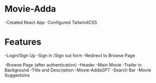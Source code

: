 # Movie-Adda

-Created React App
-Configured TailwindCSS

# Features

-Login/Sign Up
-Sign in /Sign out form
-Redirect to Browse Page

-Browse Page (after authentication)
-Header
-Main Movie
-Trailer in Background
-Title and Description
-Movie-AddaGPT
-Search Bar
-Movie Suggestoins
